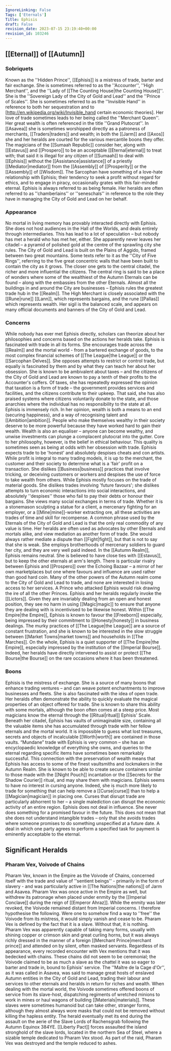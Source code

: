 ```yaml
---
IgnoreLinking: False
Tags: ['Eternals']
Title: Ephisis
draft: False
revision_date: 2023-07-15 23:19:40+00:00
revision_id: 103246
---
```


## [[Eternal]] of [[Autumn]]
### Sobriquets
Known as the ''Hidden Prince'', [[Ephisis]] is a mistress of trade, barter and fair exchange.
She is sometimes referred to as the ''Accounter'', ''High Merchant'', and the ''Lady of [[The Counting House|the Counting House]]''. She is the ''Sovereign Lady of the City of Gold and Lead'' and the ''Prince of Scales''. She is sometimes referred to as the ''Invisible Hand'' in reference to both her sequestration and to [http://en.wikipedia.org/wiki/Invisible_hand certain economic theories]. Her love of trade sometimes leads to her being called the ''Merchant Queen''. Her great wealth is often referenced in the title ''Grand Plutocrat''.
In [[Asavea]] she is sometimes worshipped directly as a patroness of merchants, [[Traders|traders]] and wealth; in both the [[Jarm]] and [[Axos]] she and her heralds are courted for the various mercantile boons they offer. The magicians of the [[Sumaah Republic]] consider her, along with [[Estavus]] and [[Prospero]] to be an acceptable [[Eternal|eternal]] to treat with; that said it is illegal for any citizen of [[Sumaah]] to deal with [[Ephisis]] without the [[Assistance|assistance]] of a priestly [[Mediator|mediator]] from the [[Assembly]] of [[Prosperity]] or the [[Assembly]] of [[Wisdom]].
The Sarcophan have something of a love-hate relationship with Ephisis; their tendency to seek a profit without regard for ethics, and to engage in piracy, occasionally grates with this fair-minded eternal.
Ephisis is always referred to as being female.
Her heralds are often referred to as ''chamberlains'' or ''seneschals'' in reference to the role they have in managing the City of Gold and Lead on her behalf.
### Appearance
No mortal in living memory has provably interacted directly with Ephisis. She does not host audiences in the Hall of the Worlds, and deals entirely through intermediaries. This has lead to a lot of speculation – but nobody has met a herald who has met her, either. She apparently never leaves her citadel – a pyramid of polished gold at the centre of the sprawling city she rules.
The City of Gold and Lead is built on the Plains of Aggido, framed between two great mountains. Some texts refer to it as the ''City of Five Rings'', referring to the five great concentric walls that have been built to contain the city as it grows. The closer one gets to the central citadel, the richer and more influential the citizens. The central ring is said to be a place of wonders where some of the wealthiest of the Autumn Eternals can be found – along with the embassies from the other Eternals. Almost all the buildings in and around the City are businesses – Ephisis rules the greatest trade hub in the [[Realm]].
The High Merchant is closely associated with the [[Rune|rune]] [[Lann]], which represents bargains, and the rune [[Pallas]] which represents wealth. Her sigil is the balanced scale, and appears on many official documents and banners of the City of Gold and Lead.
### Concerns
While nobody has ever met Ephisis directly, scholars can theorize about her philosophies and concerns based on the actions her heralds take.
Ephisis is fascinated with trade in all its forms. She encourages trade across the [[Realm]] and the mortal world - from a bartered exchange of goods, to the most complex financial schemes of [[The League|the League]] or the [[Sarcophan Delves]].
She opposes attempts to restrict or control trade, but equally is fascinated by them and by what they can teach her about her obsession. She is known to be ambivalent about taxes – and the citizens of the City of Gold and Lead are known to pay a tenth of their profits to the Accounter's coffers. Of taxes, she has repeatedly expressed the opinion that taxation is a form of trade – the government provides services and facilities, and the citizens contribute to their upkeep. That said, she has also praised systems where citizens voluntarily donate to the state, and those anarchies where the individual has no responsibility to the state at all.
Ephisis is immensely rich. In her opinion, wealth is both a means to an end (securing happiness), and a way of recognising talent and [[Ambition|ambition]]. People who make themselves wealthy in their society deserve to be more powerful because they have worked hard to gain their wealth. Wealth is also an equaliser – anyone can become wealthy, and unwise investments can plunge a complacent plutocrat into the gutter.
Core to her philosophy, however, is the belief in ethical behaviour. This quality is sometimes seen as being at odds with her obsession with trade. Ephisis expects trade to be 'honest' and absolutely despises cheats and con artists. While profit is integral to many trading models, it is up to the merchant, the customer and their society to determine what is a 'fair' profit on a transaction. She dislikes [[Business|business]] practices that involve tricking, or deceiving customers or workers and despises the use of force to take wealth from others.
While Ephisis mostly focuses on the trade of material goods. She dislikes trades involving 'future favours'; she dislikes attempts to turn economic interactions into social interactions, and absolutely ''despises'' those who fail to pay their debts or honour their bargains. She views many social exchanges in terms of trade. Whether it is a stonemason sculpting a statue for a client, a mercenary fighting for an employer, or a [[Mine|mine]]-worker extracting ore, all these activities are trades of time and skill for recompense. A common phrase used by the Eternals of the City of Gold and Lead is that the only real commodity of any value is time.
Her heralds are often used as advocates by other Eternals and mortals alike, and view mediation as another form of trade. She would always rather mediate a dispute than [[Fight|fight]], but that is not to say that she is weak. She employs brotherhoods of mercenary soldiers to guard her city, and they are very well paid indeed.
In the [[Autumn Realm]], Ephisis remains neutral. She is believed to have close ties with [[Estavus]], but to keep the other eternals at arm's length. There is particular rivalry between Ephisis and [[Prospero]] over the Echoing Bazaar – a mirror of her own marketplaces but one where favours and influence are used rather than good hard coin. Many of the other powers of the Autumn realm come to the City of Gold and Lead to trade, and none are interested in losing access to her services. A Prince who attacked Ephisis would risk drawing the ire of all the other Princes.
Ephisis and her heralds regularly invoke the [[Lictors]]. Given they are invariably dealing from an open and honest position, they see no harm in using [[Magic|magic]] to ensure that anyone they are dealing with is incentivised to be likewise honest.
Within [[The Empire|the Empire]], Ephisis is known to favour the [[Freeborn]] especially, being impressed by their commitment to [[Honesty|honesty]] in business dealings. The murky practices of [[The League|the League]] are a source of constant frustration, and she is known to be interested in the slow struggle between [[Market Towns|market towns]] and households in [[The Marches]]. On the whole, Ephisis is a quiet supporter of [[The Empire|the Empire]], especially impressed by the institution of the [[Imperial Bourse]]. Indeed, her heralds have directly intervened to assist or protect [[The Bourse|the Bourse]] on the rare occasions where it has been threatened.
### Boons
Ephisis is the mistress of exchange. She is a source of many boons that enhance trading ventures – and can weave potent enchantments to improve businesses and fleets.
She is also fascinated with the idea of open trade. Her heralds often demonstrate the ability to quickly evaluate the magical properties of an object offered for trade. She is known to share this ability with some mortals, although the boon often comes at a steep price.
Most magicians know the eternal through the [[Ritual|ritual]] Ephisis' Scale. Beneath her citadel, Ephisis has vaults of unimaginable size, containing all the valuable items she has accumulated through trade with her fellow eternals and the mortal world. It is impossible to guess what lost treasures, secrets and objects of incalculable [[Worth|worth]] are contained in those vaults. “Mundane” trade with Ephisis is very common – she has an encyclopaedic knowledge of everything she owns, and queries to the eternal regarding specific items have sometimes been remarkably successful.
This connection with the preservation of wealth means that Ephisis has access to some of the finest vaultsmiths and lockmakers in the Autumn Realm. She is known to be able to create secure containers similar to those made with the [[Night Pouch]] incantation or the [[Secrets for the Shadow Courier]] ritual, and may share them with magicians.
Ephisis seems to have no interest in cursing anyone. Indeed, she is much more likely to trade for something that can help remove a [[Curse|curse]] than to help a [[Magician|magician]] in placing one. Curses that disrupt trade are particularly abhorrent to her – a single malediction can disrupt the economic activity of an entire region.
Ephisis does not deal in influence. She never does something for a promised favour in the future. This does not mean that she does not understand intangible trades – only that she avoids trades where someone promises to do something unspecified at a future date. A deal in which one party agrees to perform a specified task for payment is eminently acceptable to the eternal.
## Significant Heralds
### Pharam Vex, Voivode of Chains
Pharam Vex, known in the Empire as the Voivode of Chains, concerned itself with the trade and value of ''sentient beings'' - primarily in the form of slavery - and was particularly active in [[The Nations|the nations]] of Jarm and Asavea. Pharam Vex was once active in the Empire as well, but withdrew its patronage when placed under enmity by the [[Imperial Conclave]] during the reign of [[Emperor Ahraz]]. While the enmity was later revoked, the Voivode remained distant from Imperial concerns.
I therefore hypothesise the following. Were one to somehow find a way to ''free'' the Voivode from its mistress, it would simply vanish and cease to be. Pharam Vex is defined by the fact that it is a slave. Without that, it is nothing.
Pharam Vex was apparently capable of taking many forms, usually with shining copper or crimson skin and great curling horns, but it was always richly dressed in the manner of a foreign [[Merchant Prince|merchant prince]] and attended on by silent, often masked servants. Regardless of its appearance, every recorded encounter with Vex mentions that it was bedecked with chains. These chains did not seem to be ceremonial; the Voivode claimed to be as much a slave as the chattel it was so eager to barter and trade in, bound to Ephisis' service.
The ''Maître de la Cage d'Or'', as it was called in Asavea, was said to manage great hosts of enslaved Autumn entities in the City of Gold and Lead, trading their labour and services to other eternals and heralds in return for riches and wealth. When dealing with the mortal world, the Voivode sometimes offered boons of service from its slave-host, dispatching regiments of wretched minions to work in mines or haul wagons of building [[Materials|materials]]. These slaves were sometimes humanoid but can take other, stranger forms, although they almost always wore masks that could not be removed without killing the hapless entity.
The herald eventually met its end during the assault on the aerie of the Slave Lords of Rachensgrab following the Autumn Equinox 384YE. [[Liberty Pact]] forces assaulted the island stronghold of the slave lords, located in the northern Sea of Steel, where a sizable temple dedicated to Pharam Vex stood. As part of the raid, Pharam Vex was destroyed and the temple reduced to ashes.